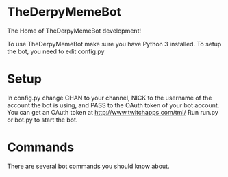 # TheDerpyMemeBot
The Home of TheDerpyMemeBot development!

To use TheDerpyMemeBot make sure you have Python 3 installed.
To setup the bot, you need to edit config.py

# Setup
In config.py change CHAN to your channel, NICK to the username of the account the bot is using, and PASS to the OAuth token of your bot account. You can get an OAuth token at http://www.twitchapps.com/tmi/
Run run.py or bot.py to start the bot.

# Commands

There are several bot commands you should know about.

